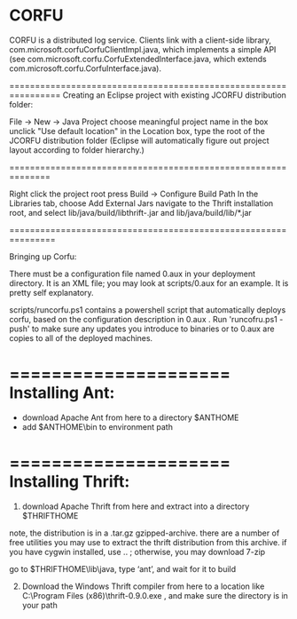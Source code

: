 CORFU
=====

CORFU is a distributed log service. 
Clients link with a client-side library, com.microsoft.corfuCorfuClientImpl.java, 
which implements a simple API (see com.microsoft.corfu.CorfuExtendedInterface.java, 
    which extends com.microsoft.corfu.CorfuInterface.java).
    
================================================================
Creating an Eclipse project with existing JCORFU distribution folder:

File -> New -> Java Project
choose meaningful project name in the box
unclick "Use default location"
in the Location box, type the root of the JCORFU distribution folder
(Eclipse will automatically figure out project layout according to folder hierarchy.)

==============================================================

Right click the project root 
press Build -> Configure Build Path
In the Libraries tab, choose Add External Jars
navigate to the Thrift installation root, and select lib/java/build/libthrift-<YOURVERSION>.jar and 
lib/java/build/lib/*.jar

=============================================================== 

Bringing up Corfu:

There must be a configuration file named 0.aux in your deployment directory. 
It is an XML file; you may look at scripts/0.aux for an example. It is pretty self explanatory.

scripts/runcorfu.ps1 contains a powershell script that automatically deploys corfu,
based on the configuration description in 0.aux . Run 'runcofru.ps1 -push' to make sure any updates you introduce
to binaries or to 0.aux are copies to all of the deployed machines.  

=====================
Installing Ant:
=====================

- download Apache Ant  from here to a directory $ANTHOME
-	add $ANTHOME\bin to environment path

=====================
Installing Thrift:
=====================

1) download Apache Thrift from here and extract into a directory $THRIFTHOME

note, the distribution is in a .tar.gz gzipped-archive. there are a number of free utilities you may use to extract
  the thrift distribution from this archive. if you have cygwin installed, use .. ; 
  otherwise, you may download 7-zip

go to $THRIFTHOME\lib\java, type ‘ant’, and wait for it to build


2) Download the Windows Thrift compiler from here to a location like C:\Program Files (x86)\thrift-0.9.0.exe , and make sure the directory is in your path

